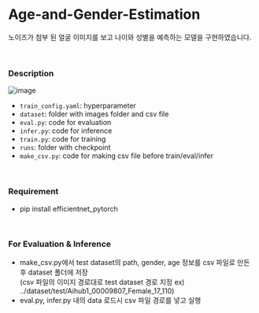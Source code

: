 # Age-and-Gender-Estimation

노이즈가 첨부 된 얼굴 이미지를 보고 나이와 성별을 예측하는 모델을 구현하였습니다.

<br>

### Description
![image](https://github.com/ley-21/DL/assets/107639414/3dbb8ac2-0c41-4dc0-802a-0dc49e9e3dcc)
- `train_config.yaml`: hyperparameter
- `dataset`: folder with images folder and csv file  
- `eval.py`: code for evaluation
- `infer.py`: code for inference
- `train.py`: code for training
- `runs`: folder with checkpoint 
- `make_csv.py`: code for making csv file before train/eval/infer

<br>
   
### Requirement
- pip install efficientnet_pytorch

<br>
  
### For Evaluation & Inference
- make_csv.py에서 test dataset의 path, gender, age 정보를 csv 파일로 만든 후 dataset 폴더에 저장<br>
(csv 파일의 이미지 경로대로 test dataset 경로 지정 ex) ../dataset/test/Aihub1_00009807_Female_17_110)
- eval.py, infer.py 내의 data 로드시 csv 파일 경로를 넣고 실행
